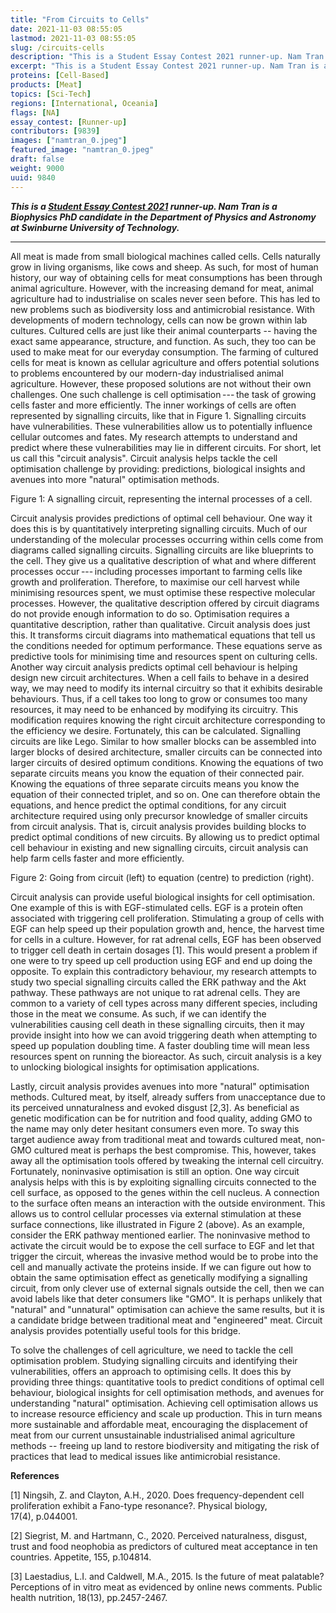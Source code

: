 ```yaml
---
title: "From Circuits to Cells"
date: 2021-11-03 08:55:05
lastmod: 2021-11-03 08:55:05
slug: /circuits-cells
description: "This is a Student Essay Contest 2021 runner-up. Nam Tran is a Biophysics PhD candidate in the Department of Physics and Astronomy at Swinburne University of Technology."
excerpt: "This is a Student Essay Contest 2021 runner-up. Nam Tran is a Biophysics PhD candidate in the Department of Physics and Astronomy at Swinburne University of Technology."
proteins: [Cell-Based]
products: [Meat]
topics: [Sci-Tech]
regions: [International, Oceania]
flags: [NA]
essay_contest: [Runner-up]
contributors: [9839]
images: ["namtran_0.jpeg"]
featured_image: "namtran_0.jpeg"
draft: false
weight: 9000
uuid: 9840
---
```

***This is a [Student Essay Contest
2021](https://www.proteinreport.org/student-essay-contest-2021) runner-up.
Nam Tran is a Biophysics PhD candidate in the Department of Physics and
Astronomy at Swinburne University of Technology.***

------------------------------------------------------------------------

All meat is made from small biological machines called cells. Cells
naturally grow in living organisms, like cows and sheep. As such, for
most of human history, our way of obtaining cells for meat consumptions
has been through animal agriculture. However, with the increasing demand
for meat, animal agriculture had to industrialise on scales never seen
before. This has led to new problems such as biodiversity loss and
antimicrobial resistance. With developments of modern technology, cells
can now be grown within lab cultures. Cultured cells are just like their
animal counterparts -- having the exact same appearance, structure, and
function. As such, they too can be used to make meat for our everyday
consumption. The farming of cultured cells for meat is known as cellular
agriculture and offers potential solutions to problems encountered by
our modern-day industrialised animal agriculture. However, these
proposed solutions are not without their own challenges. One such
challenge is cell optimisation --- the task of growing cells faster and
more efficiently. The inner workings of cells are often represented by
signalling circuits, like that in Figure 1. Signalling circuits have
vulnerabilities. These vulnerabilities allow us to potentially influence
cellular outcomes and fates. My research attempts to understand and
predict where these vulnerabilities may lie in different circuits. For
short, let us call this "circuit analysis". Circuit analysis helps
tackle the cell optimisation challenge by providing: predictions,
biological insights and avenues into more "natural"
optimisation methods.

Figure 1: A signalling circuit, representing the internal processes of a
cell.

Circuit analysis provides predictions of optimal cell behaviour. One way
it does this is by quantitatively interpreting signalling circuits. Much
of our understanding of the molecular processes occurring within cells
come from diagrams called signalling circuits. Signalling circuits are
like blueprints to the cell. They give us a qualitative description of
what and where different processes occur --- including processes
important to farming cells like growth and proliferation. Therefore, to
maximise our cell harvest while minimising resources spent, we must
optimise these respective molecular processes. However, the qualitative
description offered by circuit diagrams do not provide enough
information to do so. Optimisation requires a quantitative description,
rather than qualitative. Circuit analysis does just this. It transforms
circuit diagrams into mathematical equations that tell us the conditions
needed for optimum performance. These equations serve as predictive
tools for minimising time and resources spent on culturing cells.
Another way circuit analysis predicts optimal cell behaviour is helping
design new circuit architectures. When a cell fails to behave in a
desired way, we may need to modify its internal circuitry so that it
exhibits desirable behaviours. Thus, if a cell takes too long to grow or
consumes too many resources, it may need to be enhanced by modifying its
circuitry. This modification requires knowing the right circuit
architecture corresponding to the efficiency we desire. Fortunately,
this can be calculated. Signalling circuits are like Lego. Similar to
how smaller blocks can be assembled into larger blocks of desired
architecture, smaller circuits can be connected into larger circuits of
desired optimum conditions. Knowing the equations of two separate
circuits means you know the equation of their connected pair. Knowing
the equations of three separate circuits means you know the equation of
their connected triplet, and so on. One can therefore obtain the
equations, and hence predict the optimal conditions, for any circuit
architecture required using only precursor knowledge of smaller circuits
from circuit analysis. That is, circuit analysis provides building
blocks to predict optimal conditions of new circuits. By allowing us to
predict optimal cell behaviour in existing and new signalling circuits,
circuit analysis can help farm cells faster and more efficiently.

Figure 2: Going from circuit (left) to equation (centre) to prediction
(right).

Circuit analysis can provide useful biological insights for cell
optimisation. One example of this is with EGF-stimulated cells. EGF is a
protein often associated with triggering cell proliferation. Stimulating
a group of cells with EGF can help speed up their population growth and,
hence, the harvest time for cells in a culture. However, for rat adrenal
cells, EGF has been observed to trigger cell death in certain dosages
\[1\]. This would present a problem if one were to try speed up cell
production using EGF and end up doing the opposite. To explain this
contradictory behaviour, my research attempts to study two special
signalling circuits called the ERK pathway and the Akt pathway. These
pathways are not unique to rat adrenal cells. They are common to a
variety of cell types across many different species, including those in
the meat we consume. As such, if we can identify the vulnerabilities
causing cell death in these signalling circuits, then it may provide
insight into how we can avoid triggering death when attempting to speed
up population doubling time. A faster doubling time will mean less
resources spent on running the bioreactor. As such, circuit analysis is
a key to unlocking biological insights for optimisation applications.

Lastly, circuit analysis provides avenues into more "natural"
optimisation methods. Cultured meat, by itself, already suffers from
unacceptance due to its perceived unnaturalness and evoked disgust
\[2,3\]. As beneficial as genetic modification can be for nutrition and
food quality, adding GMO to the name may only deter hesitant consumers
even more. To sway this target audience away from traditional meat and
towards cultured meat, non-GMO cultured meat is perhaps the best
compromise. This, however, takes away all the optimisation tools offered
by tweaking the internal cell circuitry. Fortunately, noninvasive
optimisation is still an option. One way circuit analysis helps with
this is by exploiting signalling circuits connected to the cell surface,
as opposed to the genes within the cell nucleus. A connection to the
surface often means an interaction with the outside environment. This
allows us to control cellular processes via external stimulation at
these surface connections, like illustrated in Figure 2 (above). As an
example, consider the ERK pathway mentioned earlier. The noninvasive
method to activate the circuit would be to expose the cell surface to
EGF and let that trigger the circuit, whereas the invasive method would
be to probe into the cell and manually activate the proteins inside. If
we can figure out how to obtain the same optimisation effect as
genetically modifying a signalling circuit, from only clever use of
external signals outside the cell, then we can avoid labels like that
deter consumers like "GMO". It is perhaps unlikely that "natural" and
"unnatural" optimisation can achieve the same results, but it is a
candidate bridge between traditional meat and "engineered" meat. Circuit
analysis provides potentially useful tools for this bridge.

To solve the challenges of cell agriculture, we need to tackle the cell
optimisation problem. Studying signalling circuits and identifying their
vulnerabilities, offers an approach to optimising cells. It does this by
providing three things: quantitative tools to predict conditions of
optimal cell behaviour, biological insights for cell optimisation
methods, and avenues for understanding "natural" optimisation. Achieving
cell optimisation allows us to increase resource efficiency and scale up
production. This in turn means more sustainable and affordable meat,
encouraging the displacement of meat from our current unsustainable
industrialised animal agriculture methods -- freeing up land to restore
biodiversity and mitigating the risk of practices that lead to medical
issues like antimicrobial resistance.

**References**

\[1\] Ningsih, Z. and Clayton, A.H., 2020. Does frequency-dependent cell
proliferation exhibit a Fano-type resonance?. Physical biology,
17(4), p.044001.

\[2\] Siegrist, M. and Hartmann, C., 2020. Perceived naturalness,
disgust, trust and food neophobia as predictors of cultured meat
acceptance in ten countries. Appetite, 155, p.104814.

\[3\] Laestadius, L.I. and Caldwell, M.A., 2015. Is the future of meat
palatable? Perceptions of in vitro meat as evidenced by online news
comments. Public health nutrition, 18(13), pp.2457-2467.
